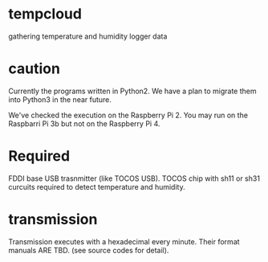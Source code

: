 # tempcloud
gathering temperature and humidity logger data

# caution
Currently the programs written in Python2.
We have a plan to migrate them into Python3 in the near future.

We've checked the execution on the Raspberry Pi 2.
You may run on the Raspbarri Pi 3b but not on the Raspberry Pi 4.

# Required
FDDI base USB trasnmitter (like TOCOS USB).
TOCOS chip with sh11 or sh31 curcuits required to detect temperature and humidity.

# transmission
Transmission executes with a hexadecimal every minute.
Their format manuals ARE TBD. (see source codes for detail).
